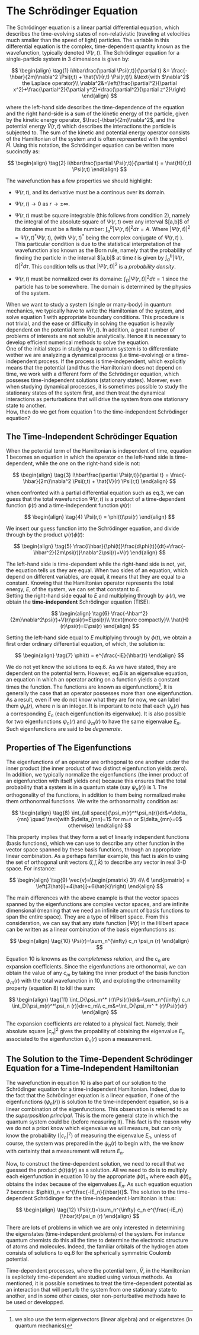 # The Schrödinger Equation

The Schrödinger equation is a linear partial differential equation, which describes the time-evolving states of non-relativistic (traveling at velocities
much smaller than the speed of light) particles. The variable in this differential equation is the complex, time-dependent
quantity known as the wavefunction, typically denoted $\Psi(r,t)$. The Schrödinger equation for a single-particle system in 3 dimensions is given by: 

$$
\begin{align}
\tag{1}
i\hbar\frac{\partial \Psi(r,t)}{\partial t} &= \frac{-\hbar}{2m}\nabla^2 \Psi(r,t) + \hat{V}(r,t) \Psi(r,t)\\
&\text{with $\nabla^2$ the Laplace operator}\\
\nabla^2&=\left(\frac{\partial^2}{\partial x^2}+\frac{\partial^2}{\partial y^2}+\frac{\partial^2}{\partial z^2}\right)
\end{align}
$$

where the left-hand side describes the time-dependence of the equation and the right hand-side is a sum of the kinetic energy of the particle,
given by the kinetic energy operator, $\frac{-\hbar}{2m}\nabla^2$, and the potential energy $\hat{V}(r,t)$ which describes the interactions the particle
is subjected to. The sum of the kinetic and potential energy operator consists of the Hamiltonian of the system and is often represented with
the symbol $\hat{H}$. Using this notation, the Schrödinger equation can be written more succinctly as:

$$
\begin{align}
\tag{2}
i\hbar\frac{\partial \Psi(r,t)}{\partial t} = \hat{H}(r,t) \Psi(r,t)
\end{align}
$$

The wavefunction has a few properties we should highlight:
 - $\Psi(r,t)$, and its derivative must be a continous over its domain.
 - $\Psi(r,t)\rightarrow 0$ as $r\rightarrow \pm\infty$.
 - $\Psi(r,t)$ must be square integrable (this follows from condition 2), namely the integral of the absolute square of $\Psi(r,t)$ over any interval $\[a,b]\$ of its domaine must be a finite number: $\int_{a}^{b} |\Psi(r,t)|^2 d\tau = A$.
Where $|\Psi(r,t)|^2 = \Psi(r,t)^* \Psi(r,t)$, (with $\Psi(r,t)^*$ being the complex conjugate of $\Psi(r,t)$ ).
This particular condition is due to the statistical interpretation of the wavefunction also known as the Born rule, namely that the probability of finding the particle in the interval $\[a,b]\$ at time $t$ is given by $\int_{a}^{b} |\Psi(r,t)|^2 d\tau$. This condition tells us that $|\Psi(r,t)|^2$ is a *probability density*.

- $\Psi(r,t)$ must be normalized over its domaine: $\int_{D} |\Psi(r,t)|^2 d\tau = 1$ since the particle has to be somewhere. The
domain is determined by the physics of the system.

When we want to study a system (single or many-body) in quantum mechanics, we typically have to write the Hamiltonian of the system, 
and solve equation 1 with appropriate boundary conditions. This procedure is not trivial, and the ease or difficulty in solving the equation is 
heavily dependent on the potential term $\hat{V}(r,t)$.
In addition, a great number of problems of interests are not soluble analytically. Hence it is necessary to develop efficient numerical methods
to solve the equation.  
One of the initial steps in studying a quantum system is to differentiate wether we are analyzing a dynamical process 
(i.e time-evolving) or a time-independent process. If the process is time-independent, which explicitly means that the potential (and thus the Hamiltonian)
does not depend on time, we work with a different form of the Schrödinger equation, which posseses time-independent solutions (stationary states). Morever, even when studying dynamical processes, 
it is sometimes possible to study the stationary states of the system first, and then treat the dynamical interactions as perturbations 
that will drive the system from one stationary state to another.  
How, then do we get from equation 1 to the time-independent Schrödinger equation?

## The Time-Independent Schrödinger Equation
When the potential term of the Hamiltonian is independent of time, equation 1 becomes an equation in which the operator on the left-hand side is 
time-dependent, while the one on the right-hand side is not:

$$
\begin{align}
\tag{3}
i\hbar\frac{\partial \Psi(r,t)}{\partial t} = \frac{-\hbar}{2m}\nabla^2 \Psi(r,t) + \hat{V}(r) \Psi(r,t)
\end{align}
$$

when confronted with a partial differential equation such as eq.3, we can guess that the total wavefunction $\Psi(r,t)$ is a product of 
a time-dependent function $\phi(t)$ and a time-independent function $\psi(r)$:

$$
\begin{align}
\tag{4}
\Psi(r,t) = \phi(t)\psi(r)
\end{align}
$$

We insert our guess function into the Schrödinger equation, and divide through by the product $\psi(r)\phi(t)$: 

$$
\begin{align}
\tag{5}
\frac{i\hbar}{\phi(t)}\frac{d\phi(t)}{dt}=\frac{-\hbar^2}{2m\psi(r)}\nabla^2\psi(r)+V(r)
\end{align}
$$

The left-hand side is time-dependent while the right-hand side is not, yet, the equation tells us they are equal. When two sides
of an equation, which depend on different variables, are equal, it means that they are equal to a constant. Knowing that the Hamiltonian operator
represents the total energy, $E$, of the system, we can set that constant to $E$.  
Setting the right-hand side equal to $E$ and multiplying through by $\psi(r)$, we obtain the **time-independent** Schrödinger equation (TISE):

$$
\begin{align}
\tag{6}
\frac{-\hbar^2}{2m}\nabla^2\psi(r)+V(r)\psi(r)=E\psi(r)\\
\text{more compactly}\\
\hat{H}(r)\psi(r)=E\psi(r)
\end{align}
$$

Setting the left-hand side equal to $E$ multiplying through by $\phi(t)$, we obtain a first order ordinary differential equation, of which, 
the solution is: 

$$
\begin{align}
\tag{7}
\phi(t) = e^{\frac{-iE}{\hbar}t}
\end{align}
$$

We do not yet know the solutions to eq.6. As we have stated, they are dependent on the potential term. However, eq.6 is an eigenvalue equation,
an equation in which an operator acting on a function yields a constant times the function. The functions are known as eigenfunctions[^1]. It is 
generally the case that an operator possesses more than one eigenfunction. As a result, even if we do not know what they are for now, we can
label them $\psi_n(r)$, where $n$ is an integer. It is important to note that each $\psi_n(r)$ has a corresponding $E_n$ (each eigenfunction its eigenvalue). It is also possible for two eigenfunctions $\psi_n(r)$ and $\psi_m(r)$ to have the same eigenvalue $E_n$. Such eigenfunctions are said to be *degenerate*. 

[^1]: we also use the term eigenvectors (linear algebra) and or eigenstates (in quantum mechanics)


## Properties of The Eigenfunctions
The eigenfunctions of an operator are orthogonal to one another under the inner product (the inner product of two distinct eigenfunction yields zero). In addition, we typically 
normalize the eigenfunctions (the inner product of an eigenfunction with itself yields one) because this ensures that the total probability that a system is in a quantum state (say $\psi_n(r)$) is $1$. The orthogonality of the functions, in addition to them being normalized make them orthonormal functions. We write the orthonormality condition as: 

$$
\begin{align}
\tag{8}
\int_{all space}{\psi_m(r)^*\psi_n(r)}dr&=\delta_ {mn} \quad
\text{with $\delta_{mn}=1$ for m=n or $\delta_{mn}=0$ otherwise}
\end{align}
$$

This property implies that they form a set of linearly independent functions (basis functions), which we can use to describe any other function in the vector space spanned by these basis functions, through an appropriate linear combination. As a perhaps familiar example, this fact is akin to using the set of orthogonal unit vectors $\left(\hat{i},\hat{j},\hat{k}\right)$ to describe any vector in real 3-D space. For instance:

$$
\begin{align}
\tag{9}
\vec{v}=\begin{pmatrix} 3\\ 
4\\ 
6 \end{pmatrix} = \left(3\hat{i}+4\hat{j}+6\hat{k}\right)
\end{align}
$$

The main differences with the above example is that the vector spaces spanned by the eigenfunctions are complex vector spaces, and are infinite dimensional (meaning that we need an infinite amount of basis functions to span the entire space).
They are a type of Hilbert space. From this consideration, we can say that any state function $|\Psi(r)$ in the Hilbert space can be written as a linear combination of the basis eigenfunctions as:

$$
\begin{align}
\tag{10}
\Psi(r)=\sum_n^{\infty} c_n \psi_n (r)
\end{align}
$$

Equation 10 is knowns as the *completeness relation*, and the $c_n$ are expansion coefficients. Since the eigenfunctions are orthonormal, we can obtain the value of any $c_m$ by taking the inner product of the basis function $\psi_m(r)$ with the total wavefunction in 10, and exploting the ortnornamility property (equation 8) to kill the sum:

$$
\begin{align}
\tag{11}
\int_D{\psi_m^* (r)\Psi(r)}dr&=\sum_n^{\infty} c_n \int_D{\psi_m(r)^*\psi_n (r)}dr=c_m\\
c_m&=\int_D{\psi_m^ * (r)\Psi(r)dr}
\end{align}
$$

The expansion coefficients are related to a physical fact. Namely, their absolute square $|c_n|^2$ gives the propability of obtaining the eigenvalue $E_n$ associated to the eigenfunction $\psi_n(r)$ upon a measurement.

## The Solution to the Time-Dependent Schrödinger Equation for a Time-Independent Hamiltonian

The wavefunction in equation 10 is also part of our solution to the Schrödinger equation for a time-independent Hamiltonian. Indeed, due to the fact that the Schrödinger equation is a linear equation, if one of the eigenfunctions ($\psi_n(r)$) is solution to the time-independent equation, so is a linear combination of the eigenfunctions. This observation is referred to as the *superposition principal*. This is the more general state in which the quantum system could be (before measuring it). This fact is the reason why we do not a priori know which eigenvalue we will measure, but can only know the probability ($|c_n|^2$) of measuring the eigenvalue $E_n$, unless of course, the system was prepared in the $\psi_n(r)$ to begin with, the we know with certainty that a measurement will return $E_n$.

Now, to construct the time-dependent solution, we need to recall that we guessed the product $\phi(t)\psi(r)$ as a solution. All we need to do is to multiply each eigenfunction in equation 10 by the appropriate $\phi(t)_n$ where each $\phi(t)_n$ obtains the index because of the eigenvalues $E_n$. As such equation equation 7 becomes: $\phi(t)_n = e^{\frac{-iE_n}{\hbar}t}$. The solution to the time-dependent Schrödinger for the time-independent Hamiltonian is thus:

$$
\begin{align}
\tag{12}
\Psi(r,t)=\sum_n^{\infty} c_n e^{\frac{-iE_n}{\hbar}t}\psi_n (r)
\end{align}
$$

There are lots of problems in which we are only interested in determining the eigenstates (time-independent problems) of the system. For instance
quantum chemists do this all the time to determine the electronic structure of atoms and molecules. Indeed, the familiar orbitals of the hydrogen atom consists of solutions 
to eq.6 for the spherically symmetric Coulomb potential.

Time-dependent processes, where the potential term, $\hat{V}$, in the Hamiltonian is explicitely time-dependent are studied using various methods. As mentioned, it is possible sometimes to treat the time-dependent potential as an interaction that will perturb the system from one stationary state to another, and in some other cases, oter non-perturbative methods have to be used or developped. 
